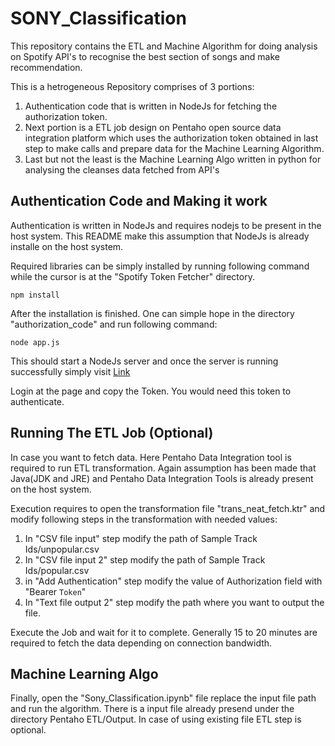# SONY_Classification
This repository contains the ETL and Machine Algorithm for doing analysis on Spotify API's to recognise the best section of songs and make recommendation.

This is a hetrogeneous Repository comprises of 3 portions:
1. Authentication code that is written in NodeJs for fetching the authorization token.
2. Next portion is a ETL job design on Pentaho open source data integration platform which uses the authorization token obtained in last step to make calls and prepare data for the Machine Learning Algorithm.
3. Last but not the least is the Machine Learning Algo written in python for analysing the cleanses data fetched from API's

## Authentication Code and Making it work
Authentication is written in NodeJs and requires nodejs to be present in the host system. This README make this assumption that NodeJs is already installe on the host system.

Required libraries can be simply installed by running following command while the cursor is at the "Spotify Token Fetcher" directory.

```
npm install
```

After the installation is finished. One can simple hope in the directory "authorization_code" and run following command:

```
node app.js
```

This should start a NodeJs server and once the server is running successfully simply visit [Link](https://localhost:8888)

Login at the page and copy the Token. You would need this token to authenticate.

## Running The ETL Job (Optional)
In case you want to fetch data. Here Pentaho Data Integration tool is required to run ETL transformation. Again assumption has been made that Java(JDK and JRE) and Pentaho Data Integration Tools is already present on the host system.

Execution requires to open the transformation file "trans_neat_fetch.ktr" and modify following steps in the transformation with needed values:
1. In "CSV file input" step modify the path of Sample Track Ids/unpopular.csv
2. In "CSV file input 2" step modify the path of Sample Track Ids/popular.csv
3. in "Add Authentication" step modify the value of Authorization field with "Bearer `Token`"
4. In "Text file output 2" step modify the path where you want to output the file.

Execute the Job and wait for it to complete. Generally 15 to 20 minutes are required to fetch the data depending on connection bandwidth.

## Machine Learning Algo
Finally, open the "Sony_Classification.ipynb" file replace the input file path and run the algorithm. There is a input file already presend under the directory Pentaho ETL/Output. In case of using existing file ETL step is optional.
